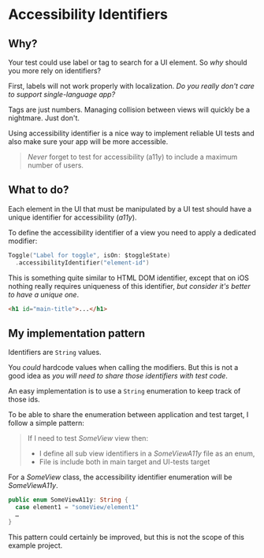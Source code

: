 #  Accessibility Identifiers

## Why?

Your test could use label or tag to search for a UI element.
So _why_ should you more rely on identifiers?

First, labels will not work properly with localization. 
_Do you really don't care to support single-language app?_

Tags are just numbers. Managing collision between views will quickly
be a nightmare. Just don't.

Using accessibility identifier is a nice way to implement reliable UI tests 
and also make sure your app will be more accessible.

> _Never_ forget to test for accessibility (a11y) to include a maximum
> number of users.

## What to do? 

Each element in the UI that must be manipulated by a UI test should have
a unique identifier for accessibility (_a11y_).

To define the accessibility identifier of a view you need to apply 
a dedicated modifier:

```swift
Toggle("Label for toggle", isOn: $toggleState)
  .accessibilityIdentifier("element-id")
```

This is something quite similar to HTML DOM identifier, except that
on iOS nothing really requires uniqueness of this identifier,
_but consider it's better to have a unique one_.

```html
<h1 id="main-title">...</h1>
```

## My implementation pattern

Identifiers are `String` values.

You _could_ hardcode values when calling the modifiers.
But this is not a good idea as _you will need to share those identifiers with test code_.

An easy implementation is to use a `String` enumeration to keep track of those ids.

To be able to share the enumeration between application and test target, I follow
a simple pattern:

> If I need to test _SomeView_ view then:
> 
> - I define all sub view identifiers in a _SomeViewA11y_ file as an enum,
> - File is include both in main target and UI-tests target


For a _SomeView_ class, the accessibility identifier enumeration will be
_SomeViewA11y_.

```swift
public enum SomeViewA11y: String {
  case element1 = "someView/element1"
  …
}
```

This pattern could certainly be improved, but this is not the scope of this example project.
